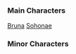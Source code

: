<!-- TITLE: Ulpha Characters -->
### Main Characters
[Bruna](characters/bruna)
[Sohonae](characters/sohonae)

### Minor Characters